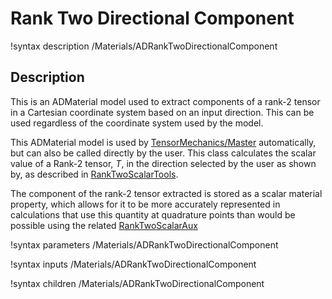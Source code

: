 # Rank Two Directional Component

!syntax description /Materials/ADRankTwoDirectionalComponent

## Description

This is an ADMaterial model used to extract components of a rank-2 tensor in a
Cartesian coordinate system based on an input direction. This can be used
regardless of the coordinate system used by the model.

This ADMaterial model is used by
[TensorMechanics/Master](/Modules/TensorMechanics/Master/index.md)
automatically, but can also be called directly by the user. This class
calculates the scalar value of a Rank-2 tensor, $T$, in the direction selected
by the user as shown by, as described in
[RankTwoScalarTools](RankTwoScalarTools.md).  


The component of the rank-2 tensor extracted is stored as a scalar material
property, which allows for it to be more accurately represented in calculations
that use this quantity at quadrature points than would be possible using the
related [RankTwoScalarAux](RankTwoScalarAux.md)

!syntax parameters /Materials/ADRankTwoDirectionalComponent

!syntax inputs /Materials/ADRankTwoDirectionalComponent

!syntax children /Materials/ADRankTwoDirectionalComponent
